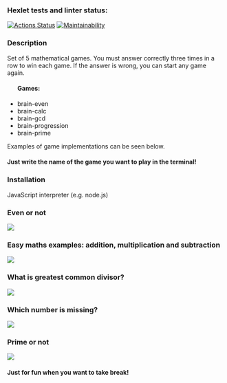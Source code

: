 ### Hexlet tests and linter status:

[![Actions Status](https://github.com/kvalexandr/frontend-project-44/actions/workflows/hexlet-check.yml/badge.svg)](https://github.com/kvalexandr/frontend-project-44/actions) [![Maintainability](https://api.codeclimate.com/v1/badges/7ee7afe3acf920269daa/maintainability)](https://codeclimate.com/github/kvalexandr/frontend-project-44/maintainability)

<h3>Description</h3>
<p>Set of 5 mathematical games. You must answer correctly three times in a row to win each game. If the answer is wrong, you can start any game again.
<ul><h4>Games:</h4>
    <li>brain-even</li>
    <li>brain-calc</li>
    <li>brain-gcd</li>
    <li>brain-progression</li>
    <li>brain-prime</li>
</ul>
Examples of game implementations can be seen below.
</p>
<h4>Just write the name of the game you want to play in the terminal!</h4>

<h3>Installation</h3>
<p>JavaScript interpreter (e.g. node.js)</p>

<h3>Even or not</h3>
<a href="https://asciinema.org/a/612608" target="_blank"><img src="https://asciinema.org/a/612608.svg" /></a>

<h3>Easy maths examples: addition, multiplication and subtraction</h3>
<a href="https://asciinema.org/a/jUwbB1eoD64DfX0IDGgQXJDP6" target="_blank"><img src="https://asciinema.org/a/jUwbB1eoD64DfX0IDGgQXJDP6.svg" /></a>

<h3>What is greatest common divisor?</h3>
<a href="https://asciinema.org/a/dKO3L28Ik5jofKBQo1HSc5GPz" target="_blank"><img src="https://asciinema.org/a/dKO3L28Ik5jofKBQo1HSc5GPz.svg" /></a>

<h3>Which number is missing?</h3>
<a href="https://asciinema.org/a/3koW8DQz8VK30bxSM55d13bDn" target="_blank"><img src="https://asciinema.org/a/3koW8DQz8VK30bxSM55d13bDn.svg" /></a>

<h3>Prime or not</h3>
<a href="https://asciinema.org/a/PbSxYWqyHSkGyBcBtibkea8Qs" target="_blank"><img src="https://asciinema.org/a/PbSxYWqyHSkGyBcBtibkea8Qs.svg" /></a>

<h4>Just for fun when you want to take break!</h4>
